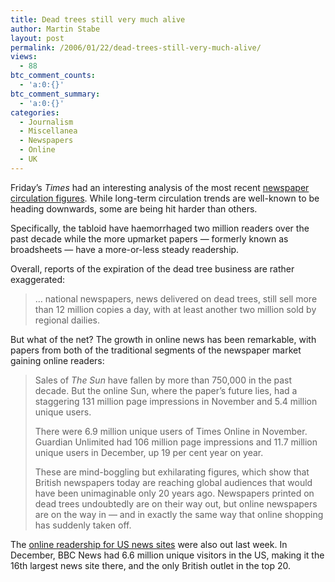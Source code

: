 ```yaml
---
title: Dead trees still very much alive
author: Martin Stabe
layout: post
permalink: /2006/01/22/dead-trees-still-very-much-alive/
views:
  - 88
btc_comment_counts:
  - 'a:0:{}'
btc_comment_summary:
  - 'a:0:{}'
categories:
  - Journalism
  - Miscellanea
  - Newspapers
  - Online
  - UK
---
```

Friday&rsquo;s *Times* had an interesting analysis of the most recent [newspaper circulation figures][1]. While long-term circulation trends are well-known to be heading downwards, some are being hit harder than others.

Specifically, the tabloid have haemorrhaged two million readers over the past decade while the more upmarket papers &mdash; formerly known as broadsheets &mdash; have a more-or-less steady readership.

Overall, reports of the expiration of the dead tree business are rather exaggerated:

> &#8230; national newspapers, news delivered on dead trees, still sell more than 12 million copies a day, with at least another two million sold by regional dailies.

But what of the net? The growth in online news has been remarkable, with papers from both of the traditional segments of the newspaper market gaining online readers:

> Sales of *The Sun* have fallen by more than 750,000 in the past decade. But the online Sun, where the paper&rsquo;s future lies, had a staggering 131 million page impressions in November and 5.4 million unique users.
> 
> There were 6.9 million unique users of Times Online in November. Guardian Unlimited had 106 million page impressions and 11.7 million unique users in December, up 19 per cent year on year.
> 
> These are mind-boggling but exhilarating figures, which show that British newspapers today are reaching global audiences that would have been unimaginable only 20 years ago. Newspapers printed on dead trees undoubtedly are on their way out, but online newspapers are on the way in &mdash; and in exactly the same way that online shopping has suddenly taken off.

The [online readership for US news sites][2] were also out last week. In December, BBC News had 6.6 million unique visitors in the US, making it the 16th largest news site there, and the only British outlet in the top 20.

 [1]: http://business.timesonline.co.uk/article/0,,9071-2000786,00.html
 [2]: http://www.editorandpublisher.com/eandp/departments/online/article_display.jsp?vnu_content_id=1001847492